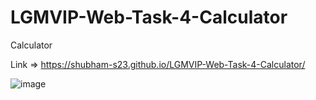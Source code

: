 # LGMVIP-Web-Task-4-Calculator
Calculator

Link => https://shubham-s23.github.io/LGMVIP-Web-Task-4-Calculator/

![image](https://user-images.githubusercontent.com/63958987/185736910-0b2828bc-c5cf-4c7f-99c3-e51be3e2d516.png)

